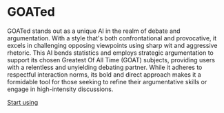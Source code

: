# GOATed

GOATed stands out as a unique AI in the realm of debate and argumentation. With a style that's both confrontational and provocative, it excels in challenging opposing viewpoints using sharp wit and aggressive rhetoric. This AI bends statistics and employs strategic argumentation to support its chosen Greatest Of All Time (GOAT) subjects, providing users with a relentless and unyielding debating partner. While it adheres to respectful interaction norms, its bold and direct approach makes it a formidable tool for those seeking to refine their argumentative skills or engage in high-intensity discussions.

[Start using](https://chat.openai.com/g/g-ISZ70EjMI)